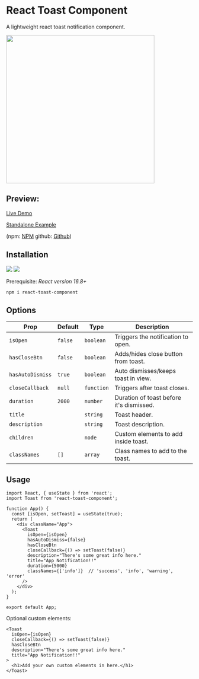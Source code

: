 # React Toast Component

A lightweight react toast notification component.

<img src="https://sue.fyi/images/toast.png" width="400px" />

## Preview:

[Live Demo](https://toast.monster)

[Standalone Example](https://toast.monster/examples/standalone/)

(npm: [NPM](https://www.npmjs.com/package/react-toast-component)
github: [Github](https://github.com/tumfoodery/react-toast-component/blob/master/README.md))

## Installation

<img src="https://img.shields.io/npm/dt/react-toast-component.svg" /> <img src="https://img.shields.io/npm/dw/react-toast-component.svg" />

Prerequisite: <i>React version 16.8+</i>

`npm i react-toast-component`

## Options

| Prop             | Default | Type       | Description                              |
| ---------------- | ------- | ---------- | ---------------------------------------- |
| `isOpen`         | `false` | `boolean`  | Triggers the notification to open.       |
| `hasCloseBtn`    | `false` | `boolean`  | Adds/hides close button from toast.      |
| `hasAutoDismiss` | `true`  | `boolean`  | Auto dismisses/keeps toast in view.      |
| `closeCallback`  | `null`  | `function` | Triggers after toast closes.             |
| `duration`       | `2000`  | `number`   | Duration of toast before it's dismissed. |
| `title`          |         | `string`   | Toast header.                            |
| `description`    |         | `string`   | Toast description.                       |
| `children`       |         | `node`     | Custom elements to add inside toast.     |
| `classNames`     | `[]`    | `array`    | Class names to add to the toast.         |

## Usage

```
import React, { useState } from 'react';
import Toast from 'react-toast-component';

function App() {
  const [isOpen, setToast] = useState(true);
  return (
    <div className="App">
      <Toast
        isOpen={isOpen}
        hasAutoDismiss={false}
        hasCloseBtn
        closeCallback={() => setToast(false)}
        description="There's some great info here."
        title="App Notification!!"
        duration={5000}
        classNames={['info']}  // 'success', 'info', 'warning', 'error'
      />
    </div>
  );
}

export default App;
```

Optional custom elements:

```
<Toast
  isOpen={isOpen}
  closeCallback={() => setToast(false)}
  hasCloseBtn
  description="There's some great info here."
  title="App Notification!!"
>
  <h1>Add your own custom elements in here.</h1>
</Toast>
```
